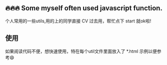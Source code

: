 <!-- # fly-utils -->

## 🔥🔥🔥 Some myself often used javascript function. 
个人常用的一些utils,用的上的同学直接 CV 过去用，帮忙点下 start 就ok啦!


## 使用
如果阅读代码不便，想快速使用，特在每个util文件里面放入了 *.html 示例以便参考😄